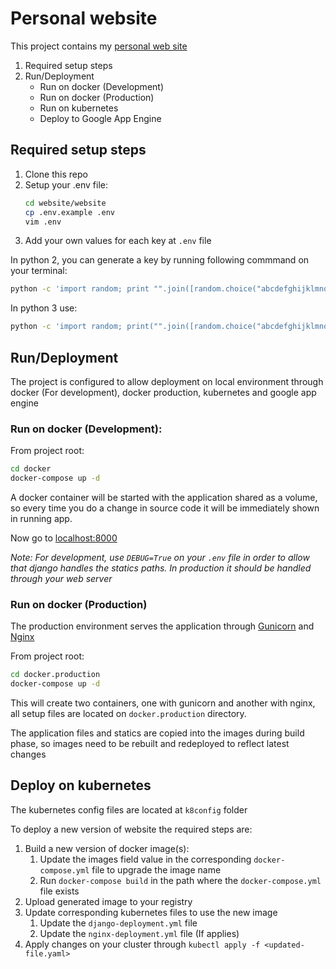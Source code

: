 # Personal website
This project contains my [personal web site](https://giovanniaguirre.me)

1. Required setup steps
2. Run/Deployment
    * Run on docker (Development)
    * Run on docker (Production)
    * Run on kubernetes
    * Deploy to Google App Engine

## Required setup steps
1. Clone this repo
2. Setup your .env file:
   ```bash
   cd website/website
   cp .env.example .env
   vim .env
   ```
3. Add your own values for each key at `.env` file

In python 2, you can generate a key by running following commmand on your terminal:
```bash
python -c 'import random; print "".join([random.choice("abcdefghijklmnopqrstuvwxyz0123456789!@#$%^&*(-_=+)") for i in range(50)])'
```

In python 3 use:
```bash
python -c 'import random; print("".join([random.choice("abcdefghijklmnopqrstuvwxyz0123456789!@#$%^&*(-_=+)") for i in range(50)]))'
```

## Run/Deployment
The project is configured to allow deployment on local environment through docker (For development), docker production, kubernetes and google app engine

### Run on docker (Development):

From project root:
```bash
cd docker
docker-compose up -d
``` 

A docker container will be started with the application shared as a volume, so every time you do a change in source code it will be immediately shown in running app.

Now go to [localhost:8000](http://localhost:8000)

*Note: For development, use `DEBUG=True` on your `.env` file in order to allow that django handles the statics paths. In production it should be handled through your web server*

### Run on docker (Production)
The production environment serves the application through
[Gunicorn](https://gunicorn.org) and [Nginx](https://www.nginx.com/)

From project root:
```bash
cd docker.production
docker-compose up -d
```

This will create two containers, one with gunicorn and another with nginx, all setup files are located on `docker.production` directory.

The application files and statics are copied into the images during build phase, so images need to be rebuilt and redeployed to reflect latest changes

## Deploy on kubernetes
The kubernetes config files are located at `k8config` folder

To deploy a new version of website the required steps are:
1. Build a new version of docker image(s):
    1. Update the images field value in the corresponding `docker-compose.yml` file to upgrade the image name
    2. Run `docker-compose build` in the path where the `docker-compose.yml` file exists
2. Upload generated image to your registry
3. Update corresponding kubernetes files to use the new image
    1. Update the `django-deployment.yml` file
    2. Update the `nginx-deployment.yml` file (If applies)
4. Apply changes on your cluster through `kubectl apply -f <updated-file.yaml>`
